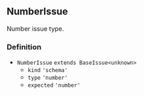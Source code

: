 NumberIssue
-----------

Number issue type.

### Definition

*   `NumberIssue` `extends BaseIssue<unknown>`
    *   `kind` `'schema'`
    *   `type` `'number'`
    *   `expected` `'number'`